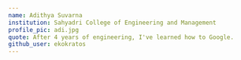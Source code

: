 ```yaml
---
name: Adithya Suvarna
institution: Sahyadri College of Engineering and Management
profile_pic: adi.jpg
quote: After 4 years of engineering, I've learned how to Google.
github_user: ekokratos
---
```

